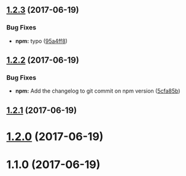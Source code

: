 <a name="1.2.3"></a>
## [1.2.3](https://github.com/dcsfuerth/ngx-build-tools/compare/v1.2.2...v1.2.3) (2017-06-19)


### Bug Fixes

* **npm:** typo ([95a4ff8](https://github.com/dcsfuerth/ngx-build-tools/commit/95a4ff8))



<a name="1.2.2"></a>
## [1.2.2](https://github.com/dcsfuerth/ngx-build-tools/compare/v1.2.1...v1.2.2) (2017-06-19)


### Bug Fixes

* **npm:** Add the changelog to git commit on npm version ([5cfa85b](https://github.com/dcsfuerth/ngx-build-tools/commit/5cfa85b))



<a name="1.2.1"></a>
## [1.2.1](https://github.com/dcsfuerth/ngx-build-tools/compare/v1.2.0...v1.2.1) (2017-06-19)



<a name="1.2.0"></a>
# [1.2.0](https://github.com/dcsfuerth/ngx-build-tools/compare/v1.1.0...v1.2.0) (2017-06-19)



<a name="1.1.0"></a>
# 1.1.0 (2017-06-19)



